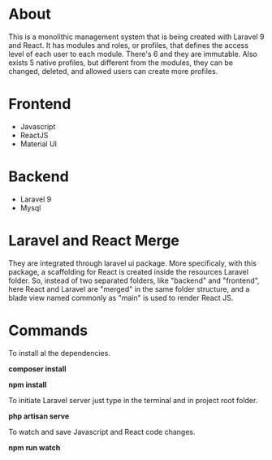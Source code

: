 # About
<p>This is a monolithic management system that is being created with Laravel 9 and React. It has modules and roles, or profiles, that defines the access level of each user to each module. There's 6 and they are immutable. Also exists 5 native profiles, but different from the modules, they can be changed, deleted, and allowed users can create more profiles.</p>

# Frontend
<ul>
    <li>Javascript</li>
    <li>ReactJS</li>
    <li>Material UI</li>
</ul>

# Backend
<ul>
    <li>Laravel 9</li>
    <li>Mysql</li>
</ul>

# Laravel and React Merge
<p>They are integrated through laravel ui package. More specificaly, with this package, a scaffolding for React is created inside the resources Laravel folder.
So, instead of two separated folders, like "backend" and "frontend", here React and Laravel are "merged" in the same folder structure, and a blade view named commonly as "main" is used to render React JS.</p>

# Commands
<p>To install al the dependencies.</p>
<p><b>composer install</b></p>
<p><b>npm install</b></p>
<p>To initiate Laravel server just type in the terminal and in project root folder.</p>
<p><b>php artisan serve</b></p>
<p>To watch and save Javascript and React code changes.</p>
<b>npm run watch</b>





